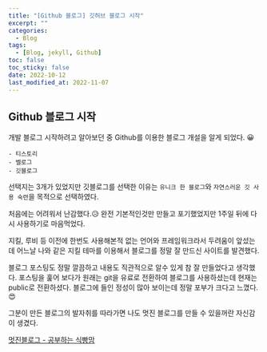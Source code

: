 ```yaml
---
title: "[Github 블로그] 깃허브 블로그 시작"
excerpt: ""
categories:
  - Blog
tags:
  - [Blog, jekyll, Github]
toc: false
toc_sticky: false 
date: 2022-10-12
last_modified_at: 2022-11-07
---
```


## Github 블로그 시작
개발 블로그 시작하려고 알아보던 중 Github를 이용한 블로그 개설을 알게 되었다. 😀  

```
- 티스토리
- 벨로그
- 깃블로그
```

선택지는 3개가 있었지만 깃블로그를 선택한 이유는 `유니크 한 블로그`와 `자연스러운 깃 사용 숙련`을 목적으로 선택하였다.

처음에는 어려워서 난감했다.😥 완전 기본적인것만 만들고 포기했었지만 1주일 뒤에 다시 사용하기로 마음먹었다.  

지킬, 루비 등 이전에 한번도 사용해본적 없는 언어와 프레임워크라서 두려움이 앞섰는데 어느날 나와 같은 지킬 테마를 이용해서 블로그를 정말 잘 만드신 사이트를 발견했다.  

블로그 포스팅도 정말 깔끔하고 내용도 직관적으로 알수 있게 참 잘 만들었다고 생각했다. 포스팅을 훑어 보다가 원래는 git을 유료로 전환하여 블로그를 사용하셨는데 현재는 public로 전환하셨다. 블로그에 들인 정성이 많아 보이는데 정말 포부가 크다고 느꼈다. 😍  

그분이 만든 블로그의 발자취를 따라가면 나도 멋진 블로그를 만들 수 있을꺼란 자신감이 생겼다.

[멋진블로그 - 공부하는 식빵맘](https://ansohxxn.github.io/)
